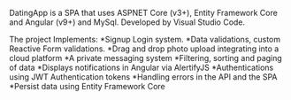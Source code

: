  DatingApp is a SPA that uses ASPNET Core (v3+), Entity Framework Core and Angular (v9+) and MySql. Developed by Visual Studio Code.

The project Implements:
*Signup Login system.
*Data validations, custom Reactive Form validations.
*Drag and drop photo upload integrating into a cloud platform
*A private messaging system
*Filtering, sorting and paging of data
*Displays notifications in Angular via AlertifyJS
*Authentications using JWT Authentication tokens
*Handling errors in the API and the SPA
*Persist data using Entity Framework Core
